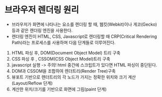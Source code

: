 # 브라우저 렌더링 원리
- 브라우저가 화면에 나타나는 요소를 렌더링 할 때, 웹킷(Webkit)이나 게코(Gecko)등과 같은 렌더링 엔진을 사용한다.
- 렌더링 엔진이 HTML, CSS, Javascript로 렌더링할 때 CRP(Critical Rendering Path)라는 프로세스를 사용하며 다음 단계들로 이루어진다.

1. HTML 파싱 후, DOM(Document Object Model) 트리 구축
2. CSS 파싱 후 , CSSOM(CSS Object Model)트리 구축
3. javascript 실행 -> 주의! html 중간에 스크립트가 있다면 HTML 파싱이 중단된다.
4. DOM과 CSSOM을 조합하여 렌더트리(Render Tree)구축
5. 뷰포트 기반으로 렌더트리의 각 노드가 가지는 정확한 위치와 크기 계산(Layout/Reflow 단계)
6. 계산한 위치/크기를 기반으로 화면에 그림(paint 단계)

